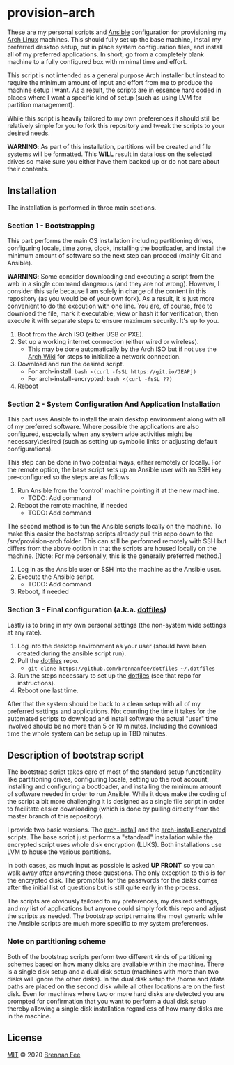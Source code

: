 # provision-arch

These are my personal scripts and [Ansible](https://www.ansible.com) configuration for
provisioning my [Arch Linux](https://www.archlinux.org) machines. This should fully set
up the base machine, install my preferred desktop setup, put in place system
configuration files, and install all of my preferred applications. In short, go from a
completely blank machine to a fully configured box with minimal time and effort.

This script is not intended as a general purpose Arch installer but instead to require
the minimum amount of input and effort from me to produce the machine setup I want. As a
result, the scripts are in essence hard coded in places where I want a specific kind of
setup (such as using LVM for partition management).

While this script is heavily tailored to my own preferences it should still be
relatively simple for you to fork this repository and tweak the scripts to your desired
needs.

**WARNING**: As part of this installation, partitions will be created and file systems
will be formatted. This **WILL** result in data loss on the selected drives so make sure
you either have them backed up or do not care about their contents.

## Installation

The installation is performed in three main sections.

### Section 1 - Bootstrapping

This part performs the main OS installation including partitioning drives, configuring
locale, time zone, clock, installing the bootloader, and install the minimum amount of
software so the next step can proceed (mainly Git and Ansible).

**WARNING**: Some consider downloading and executing a script from the web in a single
command dangerous (and they are not wrong). However, I consider this safe because I am
solely in charge of the content in this repository (as you would be of your own fork).
As a result, it is just more convenient to do the execution with one line. You are, of
course, free to download the file, mark it executable, view or hash it for verification,
then execute it with separate steps to ensure maximum security. It's up to you.

1. Boot from the Arch ISO (either USB or PXE).
1. Set up a working internet connection (either wired or wireless).
   - This may be done automatically by the Arch ISO but if not use the
     [Arch Wiki](https://wiki.archlinux.org) for steps to initialize a network
     connection.
1. Download and run the desired script.
   - For arch-install: `bash <(curl -fsSL https://git.io/JEAPj)`
   - For arch-install-encrypted: `bash <(curl -fsSL ??)`
1. Reboot

### Section 2 - System Configuration And Application Installation

This part uses Ansible to install the main desktop environment along with all of my
preferred software. Where possible the applications are also configured, especially when
any system wide activities might be necessary\desired (such as setting up symbolic links
or adjusting default configurations).

This step can be done in two potential ways, either remotely or locally. For the remote
option, the base script sets up an Ansible user with an SSH key pre-configured so the
steps are as follows.

1. Run Ansible from the 'control' machine pointing it at the new machine.
   - TODO: Add command
1. Reboot the remote machine, if needed
   - TODO: Add command

The second method is to tun the Ansible scripts locally on the machine. To make this
easier the bootstrap scripts already pull this repo down to the /srv/provision-arch
folder. This can still be performed remotely with SSH but differs from the above option
in that the scripts are housed locally on the machine. [Note: For me personally, this is
the generally preferred method.]

1. Log in as the Ansible user or SSH into the machine as the Ansible user.
1. Execute the Ansible script.
   - TODO: Add command
1. Reboot, if needed

### Section 3 - Final configuration (a.k.a. [dotfiles](https://dotfiles.github.io))

Lastly is to bring in my own personal settings (the non-system wide settings at any
rate).

1. Log into the desktop environment as your user (should have been created during the
   ansible script run).
1. Pull the [dotfiles](https://github.com/brennanfee/dotfiles) repo.
   - `git clone https://github.com/brennanfee/dotfiles ~/.dotfiles`
1. Run the steps necessary to set up the
   [dotfiles](https://github.com/brennanfee/dotfiles) (see that repo for instructions).
1. Reboot one last time.

After that the system should be back to a clean setup with all of my preferred settings
and applications. Not counting the time it takes for the automated scripts to download
and install software the actual "user" time involved should be no more than 5 or 10
minutes. Including the download time the whole system can be setup up in TBD minutes.

## Description of bootstrap script

The bootstrap script takes care of most of the standard setup functionality like
partitioning drives, configuring locale, setting up the root account, installing and
configuring a bootloader, and installing the minimum amount of software needed in order
to run Ansible. While it does make the coding of the script a bit more challenging it is
designed as a single file script in order to facilitate easier downloading (which is
done by pulling directly from the master branch of this repository).

I provide two basic versions. The [arch-install](bootstrap/arch-install) and the
[arch-install-encrypted](bootstrap/arch-install-encrypted) scripts. The base script just
performs a "standard" installation while the encrypted script uses whole disk encryption
(LUKS). Both installations use LVM to house the various partitions.

In both cases, as much input as possible is asked **UP FRONT** so you can walk away
after answering those questions. The only exception to this is for the encrypted disk.
The prompt(s) for the passwords for the disks comes after the initial list of questions
but is still quite early in the process.

The scripts are obviously tailored to my preferences, my desired settings, and my list
of applications but anyone could simply fork this repo and adjust the scripts as needed.
The bootstrap script remains the most generic while the Ansible scripts are much more
specific to my system preferences.

### Note on partitioning scheme

Both of the bootstrap scripts perform two different kinds of partitioning schemes based
on how many disks are available within the machine. There is a single disk setup and a
dual disk setup (machines with more than two disks will ignore the other disks). In the
dual disk setup the /home and /data paths are placed on the second disk while all other
locations are on the first disk. Even for machines where two or more hard disks are
detected you are prompted for confirmation that you want to perform a dual disk setup
thereby allowing a single disk installation regardless of how many disks are in the
machine.

## License

[MIT](license) © 2020 [Brennan Fee](https://github.com/brennanfee)
